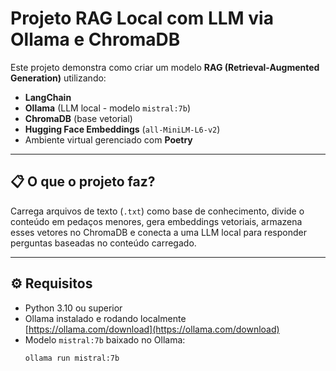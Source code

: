 # Projeto RAG Local com LLM via Ollama e ChromaDB

Este projeto demonstra como criar um modelo **RAG (Retrieval-Augmented Generation)** utilizando:

- **LangChain**  
- **Ollama** (LLM local - modelo `mistral:7b`)  
- **ChromaDB** (base vetorial)  
- **Hugging Face Embeddings** (`all-MiniLM-L6-v2`)  
- Ambiente virtual gerenciado com **Poetry**

---

## 📋 O que o projeto faz?

Carrega arquivos de texto (`.txt`) como base de conhecimento, divide o conteúdo em pedaços menores, gera embeddings vetoriais, armazena esses vetores no ChromaDB e conecta a uma LLM local para responder perguntas baseadas no conteúdo carregado.

---

## ⚙️ Requisitos

- Python 3.10 ou superior  
- Ollama instalado e rodando localmente  
  [https://ollama.com/download](https://ollama.com/download)  
- Modelo `mistral:7b` baixado no Ollama:  
  ```bash
  ollama run mistral:7b

